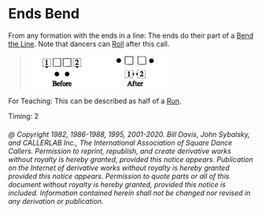 
# Ends Bend

From any formation with the ends in a line: The ends do their part of a 
[Bend the Line](../b1/bend_the_line.md).
Note that dancers can [Roll](../plus/anything_and_roll.md) after this call.

> 
> ![alt](ends_bend_1a.png)![alt](ends_bend_1b.png)
>

For Teaching: This can be described as half of a [Run](../b2/run.md).

Timing: 2

###### @ Copyright 1982, 1986-1988, 1995, 2001-2020. Bill Davis, John Sybalsky, and CALLERLAB Inc., The International Association of Square Dance Callers. Permission to reprint, republish, and create derivative works without royalty is hereby granted, provided this notice appears. Publication on the Internet of derivative works without royalty is hereby granted provided this notice appears. Permission to quote parts or all of this document without royalty is hereby granted, provided this notice is included. Information contained herein shall not be changed nor revised in any derivation or publication.
